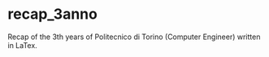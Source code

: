 # recap_3anno
Recap of the 3th years of Politecnico di Torino (Computer Engineer) written in LaTex.
